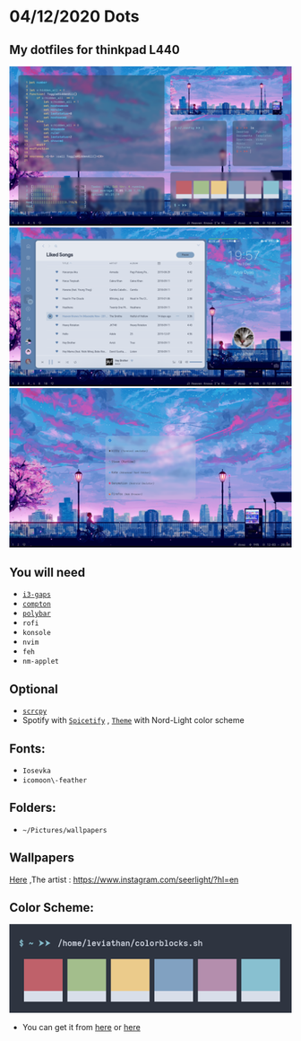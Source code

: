 # 04/12/2020 Dots
## My dotfiles for thinkpad L440

![screenshot](https://github.com/aryadotid21/dotfile/blob/main/Pictures/ss/1.png)
![screenshot](https://github.com/aryadotid21/dotfile/blob/main/Pictures/ss/2.png)
![screenshot](https://github.com/aryadotid21/dotfile/blob/main/Pictures/ss/3.png)

## You will need
* [`i3-gaps`](https://github.com/terroo/i3-radius)
* [`compton`](https://github.com/GabrielTenma/compton-kawase-blur)
* [`polybar`](https://github.com/polybar/polybar)
* `rofi`
* `konsole`
* `nvim`
* `feh`
* `nm-applet`

## Optional
* [`scrcpy`](https://github.com/Genymobile/scrcpy)
* Spotify with [`Spicetify`](https://github.com/khanhas/Spicetify) , [`Theme`](https://github.com/morpheusthewhite/spicetify-themes/tree/master/Dribbblish) with Nord-Light color scheme

## Fonts:
  * `Iosevka` 
  * `icomoon\-feather` 
## Folders:
  * `~/Pictures/wallpapers`
	
## Wallpapers 
[Here](https://i.imgur.com/0TUWjyp.jpg) ,The artist : https://www.instagram.com/seerlight/?hl=en
## Color Scheme:
![screenshot](https://github.com/aryadotid21/dotfile/blob/main/Pictures/ss/colorscheme.png)
* You can get it from [here](https://store.kde.org/p/1329371/) or [here](https://github.com/arcticicestudio/nord)

